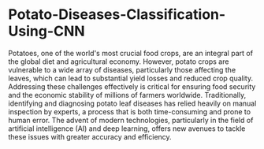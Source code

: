 # Potato-Diseases-Classification-Using-CNN
Potatoes, one of the world's most crucial food crops, are an integral part of the global diet and 
agricultural economy. However, potato crops are vulnerable to a wide array of diseases, 
particularly those affecting the leaves, which can lead to substantial yield losses and reduced 
crop quality. Addressing these challenges effectively is critical for ensuring food security and 
the economic stability of millions of farmers worldwide. Traditionally, identifying and 
diagnosing potato leaf diseases has relied heavily on manual inspection by experts, a process 
that is both time-consuming and prone to human error. The advent of modern technologies, 
particularly in the field of artificial intelligence (AI) and deep learning, offers new avenues to 
tackle these issues with greater accuracy and efficiency.
